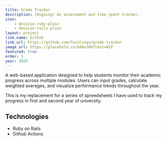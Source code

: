 ```yaml
---
title: Grade Tracker
description: (Ongoing) An assessment and time spent tracker.
icon: 
    - devicon-ruby-plain
    - devicon-rails-plain
layout: project
link_name: Github
link_url: https://github.com/Turnlings/grade-tracker
image_url: https://placehold.co/640x360?text=WIP
featured: true
order: 1
year: 2025
---
```

A web-based application designed to help students monitor their academic progress across multiple modules. Users can input grades, calculate weighted averages, and visualize performance trends throughout the year.

This is my replacement for a series of spreedsheets I have used to track my progress in first and second year of university.

## Technologies
- Ruby on Rails
- Github Actions